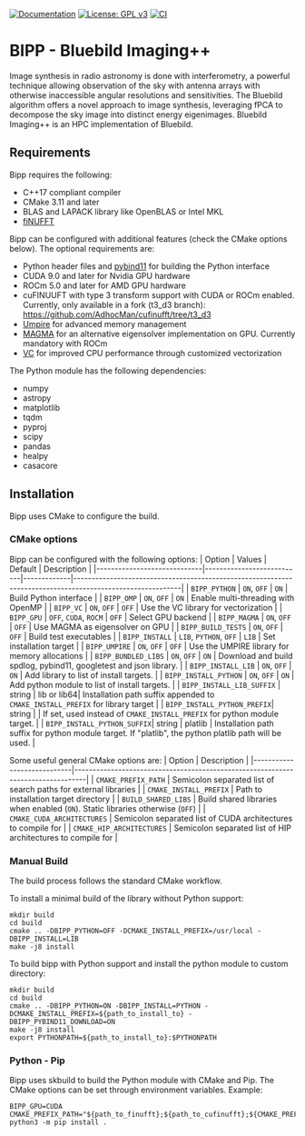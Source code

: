 [![Documentation](https://readthedocs.org/projects/bipp/badge/?version=latest)](https://bipp.readthedocs.io/en/latest/?badge=latest)
[![License: GPL v3](https://img.shields.io/badge/License-GPLv3-blue.svg)](LICENSE)
[![CI](https://github.com/epfl-radio-astro/bipp/actions/workflows/ci.yml/badge.svg)](https://github.com/epfl-radio-astro/bipp/actions/workflows/ci.yml)


# BIPP - Bluebild Imaging++
Image synthesis in radio astronomy is done with interferometry, a powerful technique allowing observation of the sky with antenna arrays with otherwise inaccessible angular resolutions and sensitivities. The Bluebild algorithm offers a novel approach to image synthesis, leveraging fPCA to decompose the sky image into distinct energy eigenimages. Bluebild Imaging++ is an HPC implementation of Bluebild.


## Requirements
Bipp requires the following:
- C++17 compliant compiler
- CMake 3.11 and later
- BLAS and LAPACK library like OpenBLAS or Intel MKL
- [fiNUFFT](https://github.com/flatironinstitute/finufft)

Bipp can be configured with additional features (check the CMake options below). The optional requirements are:
- Python header files and [pybind11](https://github.com/pybind/pybind11) for building the Python interface
- CUDA 9.0 and later for Nvidia GPU hardware
- ROCm 5.0 and later for AMD GPU hardware
- cuFINUUFT with type 3 transform support with CUDA or ROCm enabled. Currently, only available in a fork (t3_d3 branch): https://github.com/AdhocMan/cufinufft/tree/t3_d3
- [Umpire](https://github.com/LLNL/Umpire) for advanced memory management
- [MAGMA](https://icl.utk.edu/magma/) for an alternative eigensolver implementation on GPU. Currently mandatory with ROCm
- [VC](https://github.com/VcDevel/Vc) for improved CPU performance through customized vectorization

The Python module has the following dependencies:
- numpy
- astropy
- matplotlib
- tqdm
- pyproj
- scipy
- pandas
- healpy
- casacore


## Installation
Bipp uses CMake to configure the build.

### CMake options
Bipp can be configured with the following options:
| Option                      |  Values                   | Default     | Description                                                                                               |
|-----------------------------|---------------------------|-------------|-----------------------------------------------------------------------------------------------------------|
| `BIPP_PYTHON`               |  `ON`, `OFF`              | `ON`        | Build Python interface                                                                                    |
| `BIPP_OMP`                  |  `ON`, `OFF`              | `ON`        | Enable multi-threading with OpenMP                                                                        |
| `BIPP_VC`                   |  `ON`, `OFF`              | `OFF`       | Use the VC library for vectorization                                                                      |
| `BIPP_GPU`                  |  `OFF`, `CUDA`, `ROCM`    | `OFF`       | Select GPU backend                                                                                        |
| `BIPP_MAGMA`                |  `ON`, `OFF`              | `OFF`       | Use MAGMA as eigensolver on GPU                                                                           |
| `BIPP_BUILD_TESTS`          |  `ON`, `OFF`              | `OFF`       | Build test executables                                                                                    |
| `BIPP_INSTALL`              |  `LIB`, `PYTHON`, `OFF`   | `LIB`       | Set installation target                                                                                   |
| `BIPP_UMPIRE`               |  `ON`, `OFF`              | `OFF`       | Use the UMPIRE library for memory allocations                                                             |
| `BIPP_BUNDLED_LIBS`         |  `ON`, `OFF`              | `ON`        | Download and build spdlog, pybind11, googletest and json library.                                         |
| `BIPP_INSTALL_LIB`          |  `ON`, `OFF`              | `ON`        | Add library to list of install targets.                                                                   |
| `BIPP_INSTALL_PYTHON`       |  `ON`, `OFF`              | `ON`        | Add python module to list of install targets.                                                             |
| `BIPP_INSTALL_LIB_SUFFIX`   |  string                   | lib or lib64| Installation path suffix appended to `CMAKE_INSTALL_PREFIX` for library target                            |
| `BIPP_INSTALL_PYTHON_PREFIX`|  string                   |             |  If set, used instead of `CMAKE_INSTALL_PREFIX` for python module target.                                 |
| `BIPP_INSTALL_PYTHON_SUFFIX`|  string                   |  platlib    | Installation path suffix for python module target.  If "platlib", the python platlib path will be used.   |


Some useful general CMake options are:
| Option                     |  Description                                                                    |
|----------------------------|---------------------------------------------------------------------------------|
| `CMAKE_PREFIX_PATH`        |  Semicolon separated list of search paths for external libraries                |
| `CMAKE_INSTALL_PREFIX`     |  Path to installation target directory                                          |
| `BUILD_SHARED_LIBS`        |  Build shared libraries when enabled (`ON`). Static libraries otherwise (`OFF`) |
| `CMAKE_CUDA_ARCHITECTURES` |  Semicolon separated list of CUDA architectures to compile for                  |
| `CMAKE_HIP_ARCHITECTURES`  |  Semicolon separated list of HIP architectures to compile for                   |

### Manual Build
The build process follows the standard CMake workflow.

To install a minimal build of the library without Python support:
```console
mkdir build
cd build
cmake .. -DBIPP_PYTHON=OFF -DCMAKE_INSTALL_PREFIX=/usr/local -DBIPP_INSTALL=LIB
make -j8 install
```


To build bipp with Python support and install the python module to custom directory:
```console
mkdir build
cd build
cmake .. -DBIPP_PYTHON=ON -DBIPP_INSTALL=PYTHON -DCMAKE_INSTALL_PREFIX=${path_to_install_to} -DBIPP_PYBIND11_DOWNLOAD=ON
make -j8 install
export PYTHONPATH=${path_to_install_to}:$PYTHONPATH
```

### Python - Pip
Bipp uses skbuild to build the Python module with CMake and Pip. The CMake options can be set through environment variables. Example:

```console
BIPP_GPU=CUDA CMAKE_PREFIX_PATH="${path_to_finufft};${path_to_cufinufft};${CMAKE_PREFIX_PATH}" python3 -m pip install .
```

